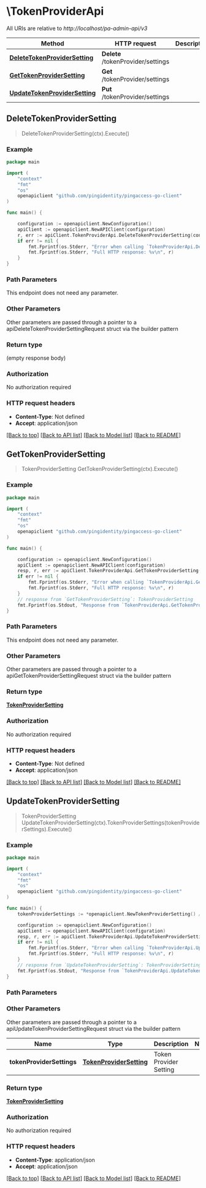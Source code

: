 # \TokenProviderApi

All URIs are relative to *http://localhost/pa-admin-api/v3*

Method | HTTP request | Description
------------- | ------------- | -------------
[**DeleteTokenProviderSetting**](TokenProviderApi.md#DeleteTokenProviderSetting) | **Delete** /tokenProvider/settings | 
[**GetTokenProviderSetting**](TokenProviderApi.md#GetTokenProviderSetting) | **Get** /tokenProvider/settings | 
[**UpdateTokenProviderSetting**](TokenProviderApi.md#UpdateTokenProviderSetting) | **Put** /tokenProvider/settings | 



## DeleteTokenProviderSetting

> DeleteTokenProviderSetting(ctx).Execute()





### Example

```go
package main

import (
    "context"
    "fmt"
    "os"
    openapiclient "github.com/pingidentity/pingaccess-go-client"
)

func main() {

    configuration := openapiclient.NewConfiguration()
    apiClient := openapiclient.NewAPIClient(configuration)
    r, err := apiClient.TokenProviderApi.DeleteTokenProviderSetting(context.Background()).Execute()
    if err != nil {
        fmt.Fprintf(os.Stderr, "Error when calling `TokenProviderApi.DeleteTokenProviderSetting``: %v\n", err)
        fmt.Fprintf(os.Stderr, "Full HTTP response: %v\n", r)
    }
}
```

### Path Parameters

This endpoint does not need any parameter.

### Other Parameters

Other parameters are passed through a pointer to a apiDeleteTokenProviderSettingRequest struct via the builder pattern


### Return type

 (empty response body)

### Authorization

No authorization required

### HTTP request headers

- **Content-Type**: Not defined
- **Accept**: application/json

[[Back to top]](#) [[Back to API list]](../README.md#documentation-for-api-endpoints)
[[Back to Model list]](../README.md#documentation-for-models)
[[Back to README]](../README.md)


## GetTokenProviderSetting

> TokenProviderSetting GetTokenProviderSetting(ctx).Execute()





### Example

```go
package main

import (
    "context"
    "fmt"
    "os"
    openapiclient "github.com/pingidentity/pingaccess-go-client"
)

func main() {

    configuration := openapiclient.NewConfiguration()
    apiClient := openapiclient.NewAPIClient(configuration)
    resp, r, err := apiClient.TokenProviderApi.GetTokenProviderSetting(context.Background()).Execute()
    if err != nil {
        fmt.Fprintf(os.Stderr, "Error when calling `TokenProviderApi.GetTokenProviderSetting``: %v\n", err)
        fmt.Fprintf(os.Stderr, "Full HTTP response: %v\n", r)
    }
    // response from `GetTokenProviderSetting`: TokenProviderSetting
    fmt.Fprintf(os.Stdout, "Response from `TokenProviderApi.GetTokenProviderSetting`: %v\n", resp)
}
```

### Path Parameters

This endpoint does not need any parameter.

### Other Parameters

Other parameters are passed through a pointer to a apiGetTokenProviderSettingRequest struct via the builder pattern


### Return type

[**TokenProviderSetting**](TokenProviderSetting.md)

### Authorization

No authorization required

### HTTP request headers

- **Content-Type**: Not defined
- **Accept**: application/json

[[Back to top]](#) [[Back to API list]](../README.md#documentation-for-api-endpoints)
[[Back to Model list]](../README.md#documentation-for-models)
[[Back to README]](../README.md)


## UpdateTokenProviderSetting

> TokenProviderSetting UpdateTokenProviderSetting(ctx).TokenProviderSettings(tokenProviderSettings).Execute()





### Example

```go
package main

import (
    "context"
    "fmt"
    "os"
    openapiclient "github.com/pingidentity/pingaccess-go-client"
)

func main() {
    tokenProviderSettings := *openapiclient.NewTokenProviderSetting() // TokenProviderSetting | Token Provider Setting

    configuration := openapiclient.NewConfiguration()
    apiClient := openapiclient.NewAPIClient(configuration)
    resp, r, err := apiClient.TokenProviderApi.UpdateTokenProviderSetting(context.Background()).TokenProviderSettings(tokenProviderSettings).Execute()
    if err != nil {
        fmt.Fprintf(os.Stderr, "Error when calling `TokenProviderApi.UpdateTokenProviderSetting``: %v\n", err)
        fmt.Fprintf(os.Stderr, "Full HTTP response: %v\n", r)
    }
    // response from `UpdateTokenProviderSetting`: TokenProviderSetting
    fmt.Fprintf(os.Stdout, "Response from `TokenProviderApi.UpdateTokenProviderSetting`: %v\n", resp)
}
```

### Path Parameters



### Other Parameters

Other parameters are passed through a pointer to a apiUpdateTokenProviderSettingRequest struct via the builder pattern


Name | Type | Description  | Notes
------------- | ------------- | ------------- | -------------
 **tokenProviderSettings** | [**TokenProviderSetting**](TokenProviderSetting.md) | Token Provider Setting | 

### Return type

[**TokenProviderSetting**](TokenProviderSetting.md)

### Authorization

No authorization required

### HTTP request headers

- **Content-Type**: application/json
- **Accept**: application/json

[[Back to top]](#) [[Back to API list]](../README.md#documentation-for-api-endpoints)
[[Back to Model list]](../README.md#documentation-for-models)
[[Back to README]](../README.md)

